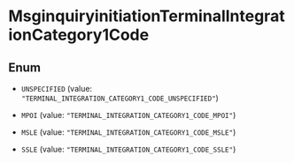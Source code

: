 

# MsginquiryinitiationTerminalIntegrationCategory1Code

## Enum


* `UNSPECIFIED` (value: `"TERMINAL_INTEGRATION_CATEGORY1_CODE_UNSPECIFIED"`)

* `MPOI` (value: `"TERMINAL_INTEGRATION_CATEGORY1_CODE_MPOI"`)

* `MSLE` (value: `"TERMINAL_INTEGRATION_CATEGORY1_CODE_MSLE"`)

* `SSLE` (value: `"TERMINAL_INTEGRATION_CATEGORY1_CODE_SSLE"`)




